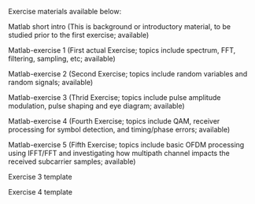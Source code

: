 Exercise materials available below:

Matlab short intro      (This is background or introductory material, to be studied prior to the first exercise; available)

Matlab-exercise 1     (First actual Exercise;  topics include spectrum, FFT, filtering, sampling, etc; available)

Matlab-exercise 2     (Second Exercise;  topics include random variables and random signals; available)     

Matlab-exercise 3     (Thrid Exercise;  topics include pulse amplitude modulation, pulse shaping and eye diagram; available)  

Matlab-exercise 4     (Fourth Exercise;  topics include QAM, receiver processing for symbol detection, and timing/phase errors; available)

Matlab-exercise 5     (Fifth Exercise;  topics include basic OFDM processing using IFFT/FFT and investigating 
how multipath channel impacts the received subcarrier samples; available)


Exercise 3 template

Exercise 4 template


